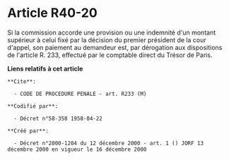 # Article R40-20

Si la commission accorde une provision ou une indemnité d'un montant supérieur à celui fixé par la décision du premier
président de la cour d'appel, son paiement au demandeur est, par dérogation aux dispositions de l'article R. 233, effectué
par le comptable direct du Trésor de Paris.

**Liens relatifs à cet article**

	**Cite**:

	  - CODE DE PROCEDURE PENALE - art. R233 (M)

	**Codifié par**:

	  - Décret n°58-358 1958-04-22

	**Créé par**:

	  - Décret n°2000-1204 du 12 décembre 2000 - art. 1 () JORF 13 décembre 2000 en vigueur le 16 décembre 2000

